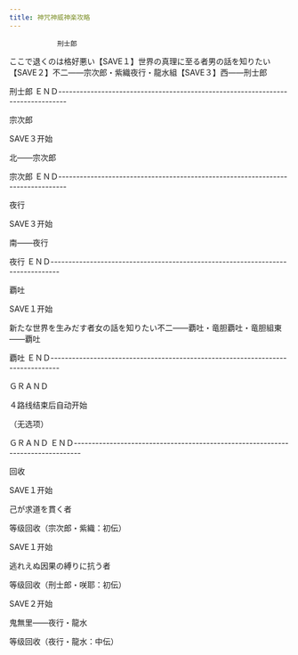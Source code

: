 ```yaml
---
title: 神咒神威神楽攻略
---
```


                刑士郎

ここで退くのは格好悪い【SAVE１】世界の真理に至る者男の話を知りたい【SAVE２】不二――宗次郎・紫織夜行・龍水組【SAVE３】西――刑士郎

刑士郎 ＥＮＤ--------------------------------------------------------------------------------

宗次郎

SAVE３开始

北――宗次郎

宗次郎 ＥＮＤ--------------------------------------------------------------------------------

夜行

SAVE３开始

南――夜行

夜行 ＥＮＤ--------------------------------------------------------------------------------

覇吐

SAVE１开始

新たな世界を生みだす者女の話を知りたい不二――覇吐・竜胆覇吐・竜胆組東――覇吐

覇吐 ＥＮＤ--------------------------------------------------------------------------------

ＧＲＡＮＤ

４路线结束后自动开始

（无选项）

ＧＲＡＮＤ ＥＮＤ--------------------------------------------------------------------------------

回收

SAVE１开始

己が求道を貫く者

等级回收（宗次郎・紫織：初伝）

SAVE１开始

逃れえぬ因果の縛りに抗う者

等级回收（刑士郎・咲耶：初伝）

SAVE２开始

鬼無里――夜行・龍水

等级回收（夜行・龍水：中伝）
              
